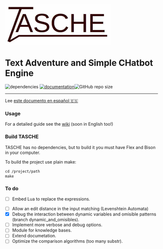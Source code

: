 <img src="logo.jpg" alt="logo" width="350"/>

# Text Adventure and Simple CHatbot Engine

![dependencies](https://img.shields.io/badge/dependencies-none-green) [![documentation](https://img.shields.io/badge/documentation-wiki-green)](https://github.com/MiguelMJ/TASCHE/wiki)![GitHub repo size](https://img.shields.io/github/repo-size/MiguelMJ/TASCHE)

***
Lee [este documento en español :es:](README_ES.md) 

### Usage
For a detailed guide see the [wiki](https://github.com/MiguelMJ/TASCHE/wiki) (soon in English too!)

### Build TASCHE

TASCHE has no dependencies, but to build it you must have Flex and Bison in your computer.

To build the project use plain make:

```
cd /project/path
make
```

### To do

* [ ] Embed Lua to replace the expressions.

- [ ] Allow an edit distance in the input matching (Levenshtein Automata)
- [x] Debug the interaction between dynamic variables and omisible patterns (branch dynamic_and_omisibles).
- [ ] Implement more verbose and debug options.
- [ ] Module for knowledge bases.
- [ ] Extend documetation.
- [ ] Optimize the comparison algorithms (too many substr).
